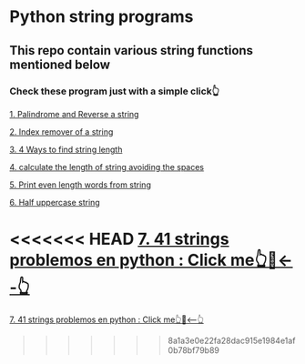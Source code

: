 # Python string programs
## This repo contain various string functions mentioned below 
### Check these program just with a simple click👆
[1. Palindrome and Reverse a string](https://github.com/MoranLeven/Python-String-Programs/blob/main/string1.py)


[2. Index remover of a string](https://github.com/MoranLeven/Python-String-Programs/blob/992ae925ba70327a9da7ca1c1c25a951d2f2cabf/string2.py)

[3. 4 Ways to find string length](https://github.com/MoranLeven/Python-String-Programs/blob/992ae925ba70327a9da7ca1c1c25a951d2f2cabf/string3.py)

[4. calculate the length of string avoiding the spaces](https://github.com/MoranLeven/Python-String-Programs/blob/main/string4.py)

[5. Print even length words from string](https://github.com/MoranLeven/Python-String-Programs/blob/main/String5.py)

[6. Half uppercase string](https://github.com/MoranLeven/Python-String-Programs/blob/main/String6.py)

<<<<<<< HEAD
[7. 41 strings problemos en python : Click me👆🥺<--👆](https://github.com/MoranLeven/Python-String-Programs/blob/main/41StringSimpleProblemos.py)
=======
[7. 41 strings problemos en python : Click me👆🥺<--👆](https://github.com/MoranLeven/Python-String-Programs/blob/main/41STringSimpleProblemos.py)
>>>>>>> 8a1a3e0e22fa28dac915e1984e1af0b78bf79b89
